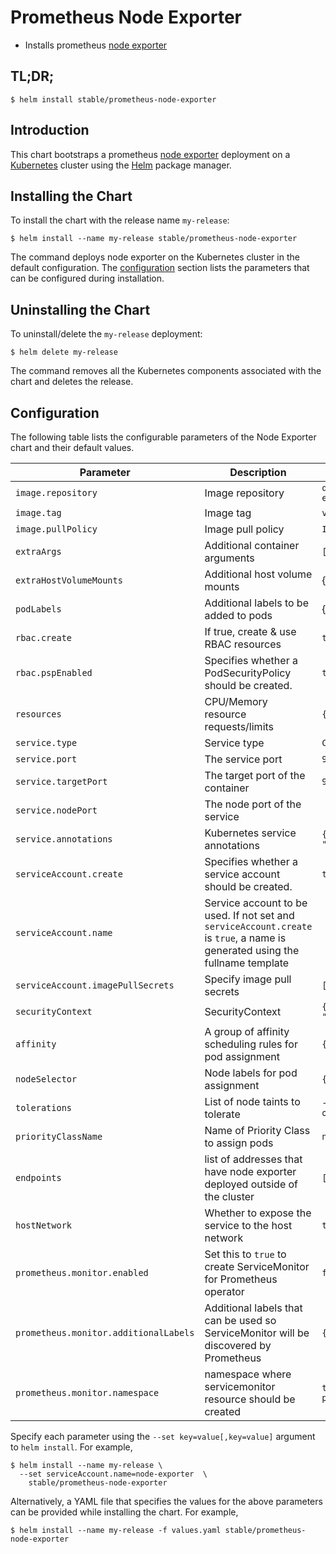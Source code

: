 # Prometheus Node Exporter

* Installs prometheus [node exporter](https://github.com/prometheus/node_exporter)

## TL;DR;

```console
$ helm install stable/prometheus-node-exporter
```

## Introduction

This chart bootstraps a prometheus [node exporter](http://github.com/prometheus/node_exporter) deployment on a [Kubernetes](http://kubernetes.io) cluster using the [Helm](https://helm.sh) package manager.

## Installing the Chart

To install the chart with the release name `my-release`:

```console
$ helm install --name my-release stable/prometheus-node-exporter
```

The command deploys node exporter on the Kubernetes cluster in the default configuration. The [configuration](#configuration) section lists the parameters that can be configured during installation.

## Uninstalling the Chart

To uninstall/delete the `my-release` deployment:

```console
$ helm delete my-release
```

The command removes all the Kubernetes components associated with the chart and deletes the release.

## Configuration

The following table lists the configurable parameters of the Node Exporter chart and their default values.

|             Parameter             |                                                          Description                                                          |                 Default                 |     |
| --------------------------------- | ----------------------------------------------------------------------------------------------------------------------------- | --------------------------------------- | --- |
| `image.repository`                | Image repository                                                                                                              | `quay.io/prometheus/node-exporter`      |     |
| `image.tag`                       | Image tag                                                                                                                     | `v0.16.0`                               |     |
| `image.pullPolicy`                | Image pull policy                                                                                                             | `IfNotPresent`                          |     |
| `extraArgs`                       | Additional container arguments                                                                                                | `[]`                                    |     |
| `extraHostVolumeMounts`           | Additional host volume mounts                                                                                                 | {}                                      |     |
| `podLabels`                       | Additional labels to be added to pods                                                                                         | {}                                      |     |
| `rbac.create`                     | If true, create & use RBAC resources                                                                                          | `true`                                  |     |
| `rbac.pspEnabled`                 | Specifies whether a PodSecurityPolicy should be created.                                                                      | `true`                                  |     |
| `resources`                       | CPU/Memory resource requests/limits                                                                                           | `{}`                                    |     |
| `service.type`                    | Service type                                                                                                                  | `ClusterIP`                             |     |
| `service.port`                    | The service port                                                                                                              | `9100`                                  |     |
| `service.targetPort`              | The target port of the container                                                                                              | `9100`                                  |     |
| `service.nodePort`                | The node port of the service                                                                                                  |                                         |     |
| `service.annotations`             | Kubernetes service annotations                                                                                                | `{prometheus.io/scrape: "true"}`        |     |
| `serviceAccount.create`           | Specifies whether a service account should be created.                                                                        | `true`                                  |     |
| `serviceAccount.name`             | Service account to be used. If not set and `serviceAccount.create` is `true`, a name is generated using the fullname template |                                         |     |
| `serviceAccount.imagePullSecrets` | Specify image pull secrets                                                                                                    | `[]`                                    |     |
| `securityContext`                 | SecurityContext                                                                                                               | `{"runAsNonRoot": true, "runAsUser": 65534}` |     |
| `affinity`                        | A group of affinity scheduling rules for pod assignment                                                                       | `{}`                                    |     |
| `nodeSelector`                    | Node labels for pod assignment                                                                                                | `{}`                                    |     |
| `tolerations`                     | List of node taints to tolerate                                                                                               | `- effect: NoSchedule operator: Exists` |     |
| `priorityClassName`               | Name of Priority Class to assign pods                                                                                         | `nil`                                   |     |
| `endpoints`            | list of addresses that have node exporter deployed outside of the cluster                                                                | `[]`                                    |     |
| `hostNetwork`                     | Whether to expose the service to the host network                                                                             | `true`                                  |     |
| `prometheus.monitor.enabled` | Set this to `true` to create ServiceMonitor for Prometheus operator | `false` | |
| `prometheus.monitor.additionalLabels` | Additional labels that can be used so ServiceMonitor will be discovered by Prometheus | `{}` | |
| `prometheus.monitor.namespace` | namespace where servicemonitor resource should be created | `the same namespace as prometheus node exporter` | |

Specify each parameter using the `--set key=value[,key=value]` argument to `helm install`. For example,

```console
$ helm install --name my-release \
  --set serviceAccount.name=node-exporter  \
    stable/prometheus-node-exporter
```

Alternatively, a YAML file that specifies the values for the above parameters can be provided while installing the chart. For example,

```console
$ helm install --name my-release -f values.yaml stable/prometheus-node-exporter
```
